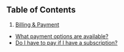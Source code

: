Table of Contents
-----------------

1.  [Billing & Payment](accounts_billing/billing.md)
*  [What payment options are available?](accounts_billing/billing.md#what-payment-options-are-available)
*  [Do I have to pay if I have a subscription?](accounts_billing/billing.md#if-i-pay-with-a-paypal-subscription,-do-i-have-to-pay-the-invoice-directly-)